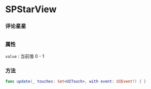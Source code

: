 # SPStarView

### 评论星星

###### 

### 属性

`value` : 当前值 0 - 1

### 方法

```swift
func update(_ touches: Set<UITouch>, with event: UIEvent?) { }
```

